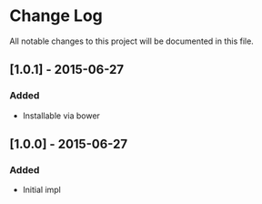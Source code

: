 # Change Log

All notable changes to this project will be documented in this file.

## [1.0.1] - 2015-06-27
### Added

- Installable via bower

## [1.0.0] - 2015-06-27
### Added

- Initial impl